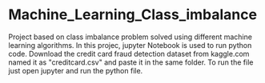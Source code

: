# Machine_Learning_Class_imbalance
Project based on class imbalance problem solved using different machine learning algorithms.
In this projec, jupyter Notebook is used to run python code.
Download the credit card fraud detection dataset from kaggle.com named it as "creditcard.csv" and paste it in the same folder.
To run the file just open jupyter and run the python file.
